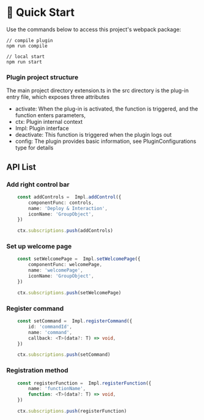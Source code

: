 # 🚀 Quick Start

Use the commands below to access this project's webpack package:

```
// compile plugin
npm run compile
```

```
// local start
npm run start
```

### Plugin project structure
The main project directory extension.ts in the src directory is the plug-in entry file, which exposes three attributes
- activate: When the plug-in is activated, the function is triggered, and the function enters parameters,
- ctx: Plugin internal context
- Impl: Plugin interface
- deactivate: This function is triggered when the plugin logs out
- config: The plugin provides basic information, see PluginConfigurations type for details

## API List
### Add right control bar
```typescript
    const addControls =  Impl.addControl({
        componentFunc: controls,
        name: 'Deploy & Interaction',
        iconName: 'GroupObject',
    })

    ctx.subscriptions.push(addControls)
```

### Set up welcome page
```typescript
    const setWelcomePage =  Impl.setWelcomePage({
        componentFunc: welcomePage,
        name: 'welcomePage',
        iconName: 'GroupObject',
    })

    ctx.subscriptions.push(setWelcomePage)
```

### Register command
```typescript
    const setCommand =  Impl.registerCommand({
        id: 'commandId',
        name: 'command',
        callback: <T>(data?: T) => void,
    })

    ctx.subscriptions.push(setCommand)
```

### Registration method
```typescript
    const registerFunction =  Impl.registerFunction({
        name: 'functionName',
        function: <T>(data?: T) => void,
    })

    ctx.subscriptions.push(registerFunction)
```
